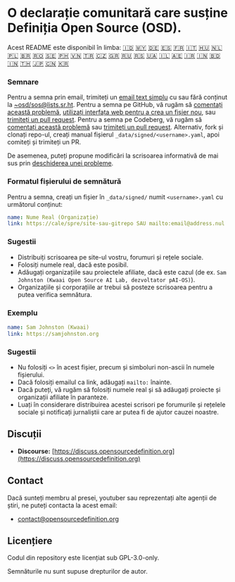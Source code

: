 # O declarație comunitară care susține Definiția Open Source (OSD).

Acest README este disponibil în limba:
[🇮🇩](README_ID.md)
[🇲🇾](README_MS.md)
[🇩🇪](README_DE.md)
[🇪🇸](README_ES.md)
[🇫🇷](README_FR.md)
[🇮🇹](README_IT.md)
[🇭🇺](README_HU.md)
[🇳🇱](README_NL.md)
[🇵🇱](README_PL.md)
[🇧🇷](README_PT-BR.md)
[🇷🇴](README_RO.md)
[🇸🇪](README_SV.md)
[🇵🇭](README_TL.md)
[🇻🇳](README_VI.md)
[🇹🇷](README_TR.md)
[🇨🇿](README_CS.md)
[🇬🇷](README_EL.md)
[🇷🇺](README_RU.md)
[🇷🇸](README_SR.md)
[🇺🇦](README_UK.md)
[🇮🇱](README_HE.md)
[🇦🇪](README_AR.md)
[🇮🇷](README_FA.md)
[🇮🇳](README_HI.md)
[🇧🇩](README_BN.md)
[🇮🇳](README_TA.md)
[🇹🇭](README_TH.md)
[🇯🇵](README_JA.md)
[🇨🇳](README_ZH-CN.md)
[🇰🇷](README_KO.md)

### Semnare

Pentru a semna prin email, trimiteți un [email text simplu](https://useplaintext.email/) cu sau fără conținut la [~osd/sos@lists.sr.ht](mailto:~osd/sos@lists.sr.ht).
Pentru a semna pe GitHub, vă rugăm să [comentați această problemă](https://github.com/OpenSourceDefinition/sos/issues/1), [utilizați interfața web pentru a crea un fișier nou](https://github.com/OpenSourceDefinition/sos/new/main/_data/signed), sau [trimiteți un pull request](https://github.com/OpenSourceDefinition/sos/pulls).
Pentru a semna pe Codeberg, vă rugăm să [comentați această problemă](https://codeberg.org/osd/sos/issues/1) sau [trimiteți un pull request](https://codeberg.org/osd/sos/pulls).
Alternativ, fork și clonați repo-ul, creați manual fișierul `_data/signed/<username>.yaml`, apoi comiteți și trimiteți un PR.

De asemenea, puteți propune modificări la scrisoarea informativă de mai sus prin [deschiderea unei probleme](https://codeberg.org/osd/sos/issues).

### Formatul fișierului de semnătură

Pentru a semna, creați un fișier în `_data/signed/` numit `<username>.yaml` cu următorul conținut:

```yaml
name: Nume Real (Organizație)
link: https://cale/spre/site-sau-gitrepo SAU mailto:email@address.nul
```

### Sugestii
- Distribuiți scrisoarea pe site-ul vostru, forumuri și rețele sociale.
- Folosiți numele real, dacă este posibil.
- Adăugați organizațiile sau proiectele afiliate, dacă este cazul (de ex. `Sam Johnston (Kwaai Open Source AI Lab, dezvoltator pAI-OS)`).
- Organizațiile și corporațiile ar trebui să posteze scrisoarea pentru a putea verifica semnătura.

### Exemplu

```yaml
name: Sam Johnston (Kwaai)
link: https://samjohnston.org
```

### Sugestii

- Nu folosiți `<>` în acest fișier, precum și simboluri non-ascii în numele fișierului.
- Dacă folosiți emailul ca link, adăugați `mailto:` înainte.
- Dacă puteți, vă rugăm să folosiți numele real și să adăugați proiecte și organizații afiliate în paranteze.
- Luați în considerare distribuirea acestei scrisori pe forumurile și rețelele sociale și notificați jurnaliștii care ar putea fi de ajutor cauzei noastre.

## Discuții

- **Discourse:** [https://discuss.opensourcedefinition.org](https://discuss.opensourcedefinition.org)

## Contact
Dacă sunteți membru al presei, youtuber sau reprezentați alte agenții de știri, ne puteți contacta la acest email:
- [contact@opensourcedefinition.org](mailto:contact@opensourcedefinition.org)

## Licențiere
Codul din repository este licențiat sub GPL-3.0-only.

Semnăturile nu sunt supuse drepturilor de autor.